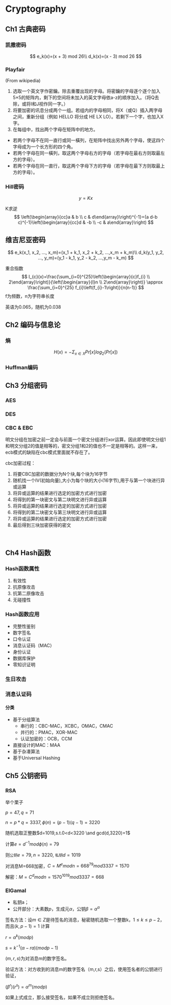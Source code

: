 # Cryptography 

## Ch1 古典密码

### 凯撒密码

$$
e_k(x)=(x + 3) mod 26\\
d_k(x)=(x - 3) mod 26
$$

### Playfair

(From wikipedia)

1. 选取一个英文字作密鑰。除去重覆出现的字母。将密鑰的字母逐个逐个加入5×5的矩阵内，剩下的空间将未加入的英文字母依a-z的顺序加入。（将Q去除，或将I和J视作同一字。）
2. 将要加密的讯息分成两个一组。若组内的字母相同，将X（或Q）插入两字母之间，重新分组（例如 HELLO 将分成 HE LX LO）。若剩下一个字，也加入X字。
3. 在每组中，找出两个字母在矩阵中的地方。

- 若两个字母不在同一直行或同一橫列，在矩阵中找出另外两个字母，使这四个字母成为一个长方形的四个角。
- 若两个字母在同一橫列，取这两个字母右方的字母（若字母在最右方则取最左方的字母）。
- 若两个字母在同一直行，取这两个字母下方的字母（若字母在最下方则取最上方的字母）。

### Hill密码

$$
y=Kx
$$

K求逆
$$
\left(\begin{array}{cc}a & b \\ c & d\end{array}\right)^{-1}=(a d-b c)^{-1}\left(\begin{array}{cc}d & -b \\ -c & a\end{array}\right)
$$

## 维吉尼亚密码

$$
e_k(x_1, x_2, ..., x_m)=(x_1 + k_1, x_2 + k_2, ...,x_m + k_m)\\
d_k(y_1, y_2, ..., y_m)=(y_1 - k_1, y_2 - k_2, ...,y_m - k_m)
$$



重合指数
$$
I_{c}(x)=\frac{\sum_{i=0}^{25}\left(\begin{array}{c}f_{i} \\ 2\end{array}\right)}{\left(\begin{array}{l}n \\ 2\end{array}\right)} \approx \frac{\sum_{i=0}^{25} f_{i}\left(f_{i}-1\right)}{n(n-1)}
$$
f为频数，n为字符串长度

英语为0.065，随机为0.038

## Ch2 编码与信息论

### 熵

$$
H(x)=-\Sigma_{x\in X}Pr[x]log_2(Pr[x])
$$

###  Huffman编码

## Ch3 分组密码

### AES

### DES

### CBC & EBC

明文分组在加密之前一定会与前面一个密文分组进行xor运算。因此即使明文分组1和明文分组2的值是相等的，密文分组1和2的值也不一定是相等的。这样一来，ecb模式的缺陷在cbc模式里面就不存在了。

cbc加密过程：

1. 将要CBC加密的数据分为N个块,每个块为16字节
2. 随机找一个IV(初始向量),大小为每个块的大小(16字节),用于与第一个块进行异或运算
3. 将异或运算的结果进行选定的加密方式进行加密
4. 将得到的第一块密文与第二块明文进行异或运算
5. 将异或运算的结果进行选定的加密方式进行加密
6. 将得到的第二块密文与第三块明文进行异或运算
7. 将异或运算的结果进行选定的加密方式进行加密
8. 最后得到三块加密获得的密文

​					

## Ch4 Hash函数

### Hash函数属性

1. 有效性
2. 抗原像攻击
3. 抗第二原像攻击
4. 无碰撞性

### Hash函数应用

- 完整性鉴别
- 数字签名
- 口令认证
- 消息认证码（MAC）
- 身份认证
- 数据库保护
- 零知识证明

### 生日攻击

### 消息认证码

#### 分类

- 基于分组算法
  - 串行的：CBC-MAC，XCBC，OMAC，CMAC
  - 并行的：PMAC，XOR-MAC
  - 认证加密的：OCB，CCM
- 直接设计的MAC：MAA
- 基于杂凑算法
- 基于Universal Hashing

## Ch5 公钥密码

### RSA

举个栗子

$p=47, q=71$

$n=p*q=3337,\phi(n)=(p-1)(q-1)=3220$

随机选取正整数$d=1019,s.t.0<d<3220 \and gcd(d,3220)=1$

计算$e=d^{-1}mod\phi(n)=79$

则`公钥`$e=79,n=3220$, `私钥`$d=1019$

对消息M=668加密，$C=M^{e}mod n= 668^{79}mod3337=1570$

解密：$M=C^{d}mod n = 1570^{1019}mod 3337=668$

### ElGamal

- 私钥a；
- 公开部分：大素数$p$，生成元$\alpha$，公钥$\beta=\alpha^\alpha$

签名方法：设$m\in Z$是待签名的消息，秘密随机选取一个整数k，$1\leq k \leq p-2$，而且$(k,p-1)=1$ 计算

$r=\alpha^k(mod p )$ 

$s=k^{-1}(\alpha-ra)(mod p-1)$

$(m,r,s)$为对消息m的数字签名。

验证方法：对方收到的消息m的数字签名（m,r,s）之后，使用签名者的公钥进行验证，

$(\beta^r)(r^s)=\alpha^m(mod p)$

如果上式成立，那么接受签名，如果不成立则拒绝签名。
